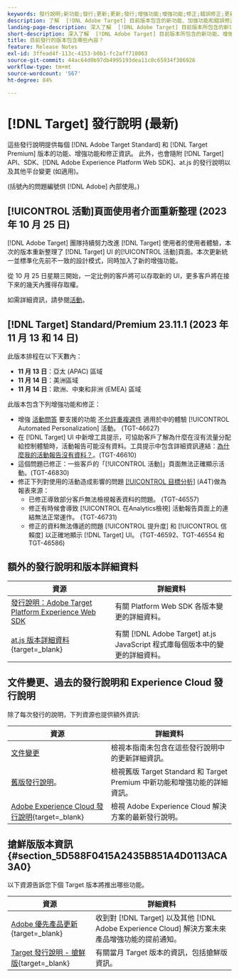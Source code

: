 ```yaml
---
keywords: 發行說明;新功能;發行;更新;更新;發行;增強功能;增強功能;修正;錯誤修正;更新
description: 了解  [!DNL Adobe Target] 目前版本包含的新功能、加強功能和錯誤修正，其中包括 SDK、API 和 JavaScript 程式庫。
landing-page-description: 深入了解  [!DNL Adobe Target] 目前版本所包含的新功能、增強功能和修正。
short-description: 深入了解  [!DNL Adobe Target] 目前版本所包含的新功能、增強功能和修正。
title: 目前發行的版本包含哪些內容？
feature: Release Notes
exl-id: 3ffead4f-113c-4153-b0b1-fc2aff710063
source-git-commit: 44ac64d0b97db4995193dea11c0c65934f386926
workflow-type: tm+mt
source-wordcount: '567'
ht-degree: 84%

---
```


# [!DNL Target] 發行說明 (最新)

這些發行說明提供每個 [!DNL Adobe Target Standard] 和 [!DNL Target Premium] 版本的功能、增強功能和修正資訊。 此外，也會隨附 [!DNL Target] API、SDK、[!DNL Adobe Experience Platform Web SDK]、at.js 的發行說明以及其他平台變更 (如適用)。

(括號內的問題編號供 [!DNL Adobe] 內部使用。)

## [!UICONTROL 活動]頁面使用者介面重新整理 (2023 年 10 月 25 日)

[!DNL Adobe Target] 團隊持續努力改進 [!DNL Target] 使用者的使用者體驗，本次的版本重新整理了 [!DNL Target] UI 的[!UICONTROL 活動]頁面。本次更新統一並標準化先前不一致的設計模式，同時加入了新的增強功能。

從 10 月 25 日星期三開始，一定比例的客戶將可以存取新的 UI，更多客戶將在接下來的幾天內獲得存取權。

如需詳細資訊，請參閱[活動](/help/main/c-activities/activities.md)。

## [!DNL Target] Standard/Premium 23.11.1 (2023 年 11 月 13 和 14 日)

此版本排程在以下天數內：

* **11 月 13 日**：亞太 (APAC) 區域
* **11 月 14 日**：美洲區域
* **11 月 14 日**：歐洲、中東和非洲 (EMEA) 區域

此版本包含下列增強功能和修正：

* 增強 [活動問答](/help/main/c-activities/c-activity-qa/activity-qa.md) 要支援的功能 [不允許重複選件](/help/main/c-activities/t-automated-personalization/managing-exclusions.md) 適用於中的體驗 [!UICONTROL Automated Personalization] 活動。 (TGT-46627)
* 在 [!DNL Target] UI 中新增工具提示，可協助客戶了解為什麼在沒有流量分配給控制體驗時，活動報告可能沒有資料。工具提示中包含詳細資訊連結：[為什麼我的活動報告沒有資料？](/help/main/c-reports/reporting-frequently-asked-questions.md#section_E4722F6445884130951DF79981C8289B)。(TGT-46610)
* 這個問題已修正：一些客戶的「[!UICONTROL 活動]」頁面無法正確顯示活動。(TGT-46830)
* 修正下列對使用的活動造成影響的問題 [[!UICONTROL 目標分析]](/help/main/c-integrating-target-with-mac/a4t/a4t.md) (A4T)做為報表來源：
   * 已修正導致部分客戶無法檢視報表資料的問題。 (TGT-46557)
   * 修正有時候會導致 [!UICONTROL 在Analytics檢視] 活動報告頁面上的連結無法正常運作。 (TGT-46731)
   * 修正的資料無法傳遞的問題 [!UICONTROL 提升度] 和 [!UICONTROL 信賴度] 以正確地顯示 [!DNL Target] UI。 (TGT-46592、TGT-46554 和 TGT-46586)

## 額外的發行說明和版本詳細資料

| 資源 | 詳細資料 |
|--- |--- |
| [發行說明：Adobe Target Platform Experience Web SDK](https://experienceleague.adobe.com/docs/experience-platform/edge/release-notes.html?lang=zh-Hant) | 有關 Platform Web SDK 各版本變更的詳細資料。 |
| [at.js 版本詳細資料](https://experienceleague.corp.adobe.com/docs/target-dev/developer/client-side/at-js-implementation/target-atjs-versions.html){target=_blank} | 有關 [!DNL Adobe Target] at.js JavaScript 程式庫每個版本中的變更的詳細資料。 |

## 文件變更、過去的發行說明和 Experience Cloud 發行說明

除了每次發行的說明，下列資源也提供額外資訊:

| 資源 | 詳細資料 |
|--- |--- |
| [文件變更](/help/main/r-release-notes/doc-change.md) | 檢視本指南未包含在這些發行說明中的更新詳細資訊。 |
| [舊版發行說明](/help/main/r-release-notes/release-notes-for-previous-releases.md)。 | 檢視舊版 Target Standard 和 Target Premium 中新功能和增強功能的詳細資訊。 |
| [Adobe Experience Cloud 發行說明](https://experienceleague.adobe.com/docs/release-notes/experience-cloud/current.html?lang=zh-Hant){target=_blank} | 檢視 Adobe Experience Cloud 解決方案的最新發行說明。 |

## 搶鮮版版本資訊 {#section_5D588F0415A2435B851A4D0113ACA3A0}

以下資源告訴您下個 Target 版本將推出哪些功能。

| 資源 | 詳細資料 |
|--- |--- |
| [Adobe 優先產品更新](https://www.adobe.com/tw/subscription/priority-product-update.html){target=_blank} | 收到對 [!DNL Target] 以及其他 [!DNL Adobe Experience Cloud] 解決方案未來產品增強功能的提前通知。 |
| [Target 發行說明 - 搶鮮版](/help/main/r-release-notes/target-release-notes.md){target=_blank} | 有關當月 Target 版本的資訊，包括搶鮮版資訊。 |
